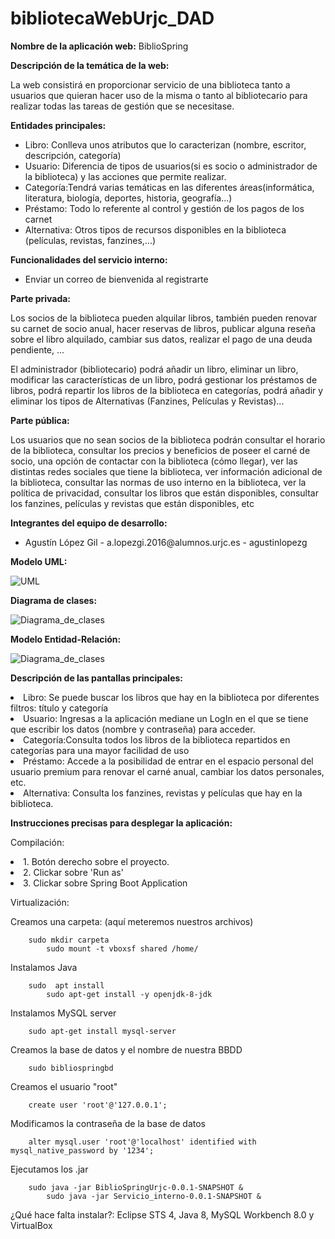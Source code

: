 # bibliotecaWebUrjc_DAD

**Nombre de la aplicación web:** BiblioSpring

**Descripción de la temática de la web:**
<p>La web consistirá en proporcionar servicio de una biblioteca tanto a usuarios que quieran hacer uso de la misma o tanto al bibliotecario para realizar todas las tareas de gestión que se necesitase. </p>

**Entidades principales:**
<ul>
<li>Libro: Conlleva unos atributos que lo caracterizan (nombre, escritor, descripción, categoría) </li>
<li>Usuario: Diferencia de tipos de usuarios(si es socio o administrador de la biblioteca) y las acciones que permite realizar.</li>
<li>Categoría:Tendrá varias temáticas en las diferentes áreas(informática, literatura, biología, deportes, historia, geografía...)</li>
<li>Préstamo: Todo lo referente al control y gestión de los pagos de los carnet</li>
<li>Alternativa: Otros tipos de recursos disponibles en la biblioteca (películas, revistas, fanzines,...) </li>
</ul>

**Funcionalidades del servicio interno:**
<ul>
<li>Enviar un correo de bienvenida al registrarte</li>
</ul>  

**Parte privada:**
<p>Los socios de la biblioteca pueden alquilar libros, también pueden renovar su carnet de socio anual, hacer reservas de libros, publicar alguna reseña sobre el libro alquilado, cambiar sus datos, realizar el pago de una deuda pendiente, ... </p>
<p>El administrador (bibliotecario) podrá añadir un libro, eliminar un libro, modificar las características de un libro, podrá gestionar los préstamos de libros, podrá repartir los libros de la biblioteca en categorías, podrá añadir y eliminar los tipos de Alternativas (Fanzines, Películas y Revistas)... </p>

**Parte pública:**
<p>Los usuarios que no sean socios de la biblioteca podrán consultar el horario de la biblioteca, consultar los precios y beneficios de poseer el carné de socio, una opción de contactar con la biblioteca (cómo llegar), ver las distintas redes sociales que tiene la biblioteca, ver información adicional de la biblioteca, consultar las normas de uso interno en la biblioteca, ver la política de privacidad, consultar los libros que están disponibles, consultar los fanzines, películas y revistas que están disponibles, etc</p>

**Integrantes del equipo de desarrollo:**
<ul>
<li> Agustín López Gil - a.lopezgi.2016@alumnos.urjc.es - agustinlopezg</li>
</ul>

**Modelo UML:**

![UML](https://github.com/agustinlopezg/bibliotecaWebUrjc_DAD/blob/master/UML_FASE3.jpg?raw=true)    

**Diagrama de clases:**

![Diagrama_de_clases](https://github.com/agustinlopezg/bibliotecaWebUrjc_DAD/blob/master/diagramaClasesDAD_fase3.jpg?raw=true)
      
**Modelo Entidad-Relación:**

![Diagrama_de_clases](https://github.com/agustinlopezg/bibliotecaWebUrjc_DAD/blob/master/MODELO_E_R.png?raw=true)
     
**Descripción de las pantallas principales:** 

<li> Libro: Se puede buscar los libros que hay en la biblioteca por diferentes filtros: título y categoría </li>
<li>Usuario: Ingresas a la aplicación mediane un LogIn en el que se tiene que escribir los datos (nombre y contraseña) para acceder.</li>
<li>Categoría:Consulta todos los libros de la biblioteca repartidos en categorías para una mayor facilidad de uso</li>
<li>Préstamo: Accede a la posibilidad de entrar en el espacio personal del usuario premium para renovar el carné anual, cambiar los datos personales, etc.</li>
<li>Alternativa: Consulta los fanzines, revistas y películas que hay en la biblioteca. </li>


**Instrucciones precisas para desplegar la aplicación:**
<p> Compilación: 
	<li> 1. Botón derecho sobre el proyecto. </li> 
	<li> 2. Clickar sobre 'Run as' </li>
	<li> 3. Clickar sobre Spring Boot Application </li> </p>
     
<p>Virtualización:</p>

Creamos una carpeta: (aquí meteremos nuestros archivos)

		sudo mkdir carpeta  
            sudo mount -t vboxsf shared /home/

Instalamos Java

		sudo  apt install  
            sudo apt-get install -y openjdk-8-jdk
            
Instalamos MySQL server

		sudo apt-get install mysql-server 
            
Creamos la base de datos y el nombre de nuestra BBDD

		sudo bibliospringbd
            
Creamos el usuario "root"

		create user 'root'@'127.0.0.1';     
            
Modificamos la contraseña de la base de datos

		alter mysql.user 'root'@'localhost' identified with mysql_native_password by '1234';
            
Ejecutamos los .jar

		sudo java -jar BiblioSpringUrjc-0.0.1-SNAPSHOT & 
            sudo java -jar Servicio_interno-0.0.1-SNAPSHOT &           
            
<p> ¿Qué hace falta instalar?: Eclipse STS 4, Java 8, MySQL Workbench 8.0 y VirtualBox </p>      
      



